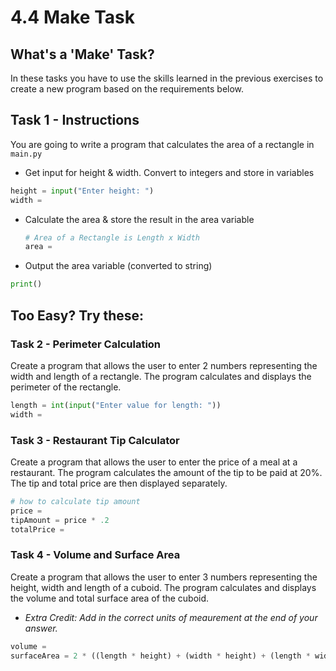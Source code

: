 # 4.4 Make Task

## What's a 'Make' Task?

In these tasks you have to use the skills learned in the previous exercises to create a new program based on the requirements below.

## Task 1 - Instructions

You are going to write a program that calculates the area of a rectangle in ``main.py``

- Get input for height & width. Convert to integers and store in variables
````python 
height = input("Enter height: ")
width = 
````

- Calculate the area & store the result in the area variable
  ````python
  # Area of a Rectangle is Length x Width
  area = 
  ````

- Output the area variable (converted to string)
````python
print()
````

## Too Easy?  Try these:

### Task 2 - Perimeter Calculation
Create a program that allows the user to enter 2 numbers representing the width and length of a rectangle. The program calculates and displays the perimeter of the rectangle.

````python
length = int(input("Enter value for length: ")) 
width = 
````

### Task 3 - Restaurant Tip Calculator 
Create a program that allows the user to enter the price of a meal at a restaurant. The program calculates the amount of the tip to be paid at 20%. The tip and total price are then displayed separately.

````python
# how to calculate tip amount
price = 
tipAmount = price * .2 
totalPrice = 

````

### Task 4 - Volume and Surface Area
Create a program that allows the user to enter 3 numbers representing the height, width and length of a cuboid. The program calculates and displays the volume and total surface area of the cuboid. 

- *Extra Credit: Add in the correct units of meaurement at the end of your answer.*

````python 
volume = 
surfaceArea = 2 * ((length * height) + (width * height) + (length * width))


````
